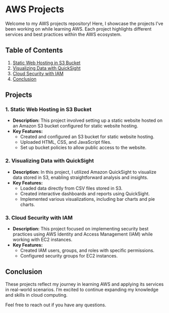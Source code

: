 # AWS Projects

Welcome to my AWS projects repository! Here, I showcase the projects I’ve been working on while learning AWS. Each project highlights different services and best practices within the AWS ecosystem.

## Table of Contents

1. [Static Web Hosting in S3 Bucket](#static-web-hosting-in-s3-bucket)
2. [Visualizing Data with QuickSight](#visualizing-data-with-quicksight)
3. [Cloud Security with IAM](#cloud-security-with-iam)
4. [Conclusion](#conclusion)

## Projects

### 1. Static Web Hosting in S3 Bucket
- **Description:** This project involved setting up a static website hosted on an Amazon S3 bucket configured for static website hosting.
- **Key Features:**
  - Created and configured an S3 bucket for static website hosting.
  - Uploaded HTML, CSS, and JavaScript files.
  - Set up bucket policies to allow public access to the website.

### 2. Visualizing Data with QuickSight
- **Description:** In this project, I utilized Amazon QuickSight to visualize data stored in S3, enabling straightforward analysis and insights.
- **Key Features:**
  - Loaded data directly from CSV files stored in S3.
  - Created interactive dashboards and reports using QuickSight.
  - Implemented various visualizations, including bar charts and pie charts.

### 3. Cloud Security with IAM
- **Description:** This project focused on implementing security best practices using AWS Identity and Access Management (IAM) while working with EC2 instances.
- **Key Features:**
  - Created IAM users, groups, and roles with specific permissions.
  - Configured security groups for EC2 instances.

## Conclusion
These projects reflect my journey in learning AWS and applying its services in real-world scenarios. I’m excited to continue expanding my knowledge and skills in cloud computing.

Feel free to reach out if you have any questions.
